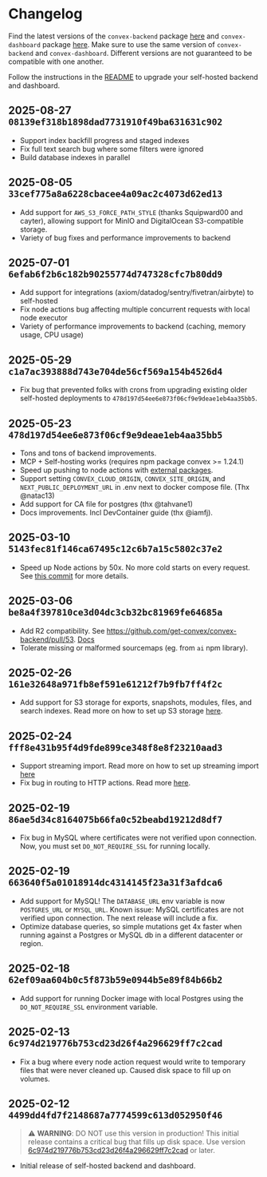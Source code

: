 # Changelog

Find the latest versions of the `convex-backend` package
[here](https://github.com/get-convex/convex-backend/pkgs/container/convex-backend)
and `convex-dashboard` package
[here](https://github.com/get-convex/convex-backend/pkgs/container/convex-dashboard).
Make sure to use the same version of `convex-backend` and `convex-dashboard`.
Different versions are not guaranteed to be compatible with one another.

Follow the instructions in the [README](README.md#software-upgrades) to upgrade
your self-hosted backend and dashboard.

## 2025-08-27 `08139ef318b1898dad7731910f49ba631631c902`

- Support index backfill progress and staged indexes
- Fix full text search bug where some filters were ignored
- Build database indexes in parallel

## 2025-08-05 `33cef775a8a6228cbacee4a09ac2c4073d62ed13`

- Add support for `AWS_S3_FORCE_PATH_STYLE` (thanks Squipward00 and cayter),
  allowing support for MinIO and DigitalOcean S3-compatible storage.
- Variety of bug fixes and performance improvements to backend

## 2025-07-01 `6efab6f2b6c182b90255774d747328cfc7b80dd9`

- Add support for integrations (axiom/datadog/sentry/fivetran/airbyte) to
  self-hosted
- Fix node actions bug affecting multiple concurrent requests with local node
  executor
- Variety of performance improvements to backend (caching, memory usage, CPU
  usage)

## 2025-05-29 `c1a7ac393888d743e704de56cf569a154b4526d4`

- Fix bug that prevented folks with crons from upgrading existing older
  self-hosted deployments to `478d197d54ee6e873f06cf9e9deae1eb4aa35bb5`.

## 2025-05-23 `478d197d54ee6e873f06cf9e9deae1eb4aa35bb5`

- Tons and tons of backend improvements.
- MCP + Self-hosting works (requires npm package convex >= 1.24.1)
- Speed up pushing to node actions with
  [external packages](https://docs.convex.dev/functions/bundling#external-packages).
- Support setting `CONVEX_CLOUD_ORIGIN`, `CONVEX_SITE_ORIGIN`, and
  `NEXT_PUBLIC_DEPLOYMENT_URL` in .env next to docker compose file. (Thx
  @natac13)
- Add support for CA file for postgres (thx @tahvane1)
- Docs improvements. Incl DevContainer guide (thx @iamfj).

## 2025-03-10 `5143fec81f146ca67495c12c6b7a15c5802c37e2`

- Speed up Node actions by 50x. No more cold starts on every request. See
  [this commit](https://github.com/get-convex/convex-backend/commit/6be386a490909dda5b8fb1c12b6cca25326847c6)
  for more details.

## 2025-03-06 `be8a4f397810ce3d04dc3cb32bc81969fe64685a`

- Add R2 compatibility. See
  https://github.com/get-convex/convex-backend/pull/53.
  [Docs](https://github.com/get-convex/convex-backend/blob/main/self-hosted/README.md#using-s3-storage)
- Tolerate missing or malformed sourcemaps (eg. from `ai` npm library).

## 2025-02-26 `161e32648a971fb8ef591e61212f7b9fb7ff4f2c`

- Add support for S3 storage for exports, snapshots, modules, files, and search
  indexes. Read more on how to set up S3 storage
  [here](README.md#using-s3-storage).

## 2025-02-24 `fff8e431b95f4d9fde899ce348f8e8f23210aad3`

- Support streaming import. Read more on how to set up streaming import
  [here](https://docs.convex.dev/production/integrations/streaming-import-export#streaming-import)
- Fix bug in routing to HTTP actions. Read more
  [here](https://github.com/get-convex/convex-backend/commit/1652ee81d8a01fdeed98b0e4c923a89d1672f8ad).

## 2025-02-19 `86ae5d34c8164075b66fa0c52beabd19212d8df7`

- Fix bug in MySQL where certificates were not verified upon connection. Now,
  you must set `DO_NOT_REQUIRE_SSL` for running locally.

## 2025-02-19 `663640f5a01018914dc4314145f23a31f3afdca6`

- Add support for MySQL! The `DATABASE_URL` env variable is now `POSTGRES_URL`
  or `MYSQL_URL`. Known issue: MySQL certificates are not verified upon
  connection. The next release will include a fix.
- Optimize database queries, so simple mutations get 4x faster when running
  against a Postgres or MySQL db in a different datacenter or region.

## 2025-02-18 `62ef09aa604b0c5f873b59e0944b5e89f84b66b2`

- Add support for running Docker image with local Postgres using the
  `DO_NOT_REQUIRE_SSL` environment variable.

## 2025-02-13 `6c974d219776b753cd23d26f4a296629ff7c2cad`

- Fix a bug where every node action request would write to temporary files that
  were never cleaned up. Caused disk space to fill up on volumes.

## 2025-02-12 `4499dd4fd7f2148687a7774599c613d052950f46`

> ⚠️ **WARNING**: DO NOT use this version in production! This initial release
> contains a critical bug that fills up disk space. Use version
> [6c974d219776b753cd23d26f4a296629ff7c2cad](##6c974d219776b753cd23d26f4a296629ff7c2cad)
> or later.

- Initial release of self-hosted backend and dashboard.

